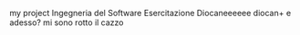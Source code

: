 my project
Ingegneria del Software
Esercitazione
Diocaneeeeee
diocan+
e adesso?
mi sono rotto il cazzo

